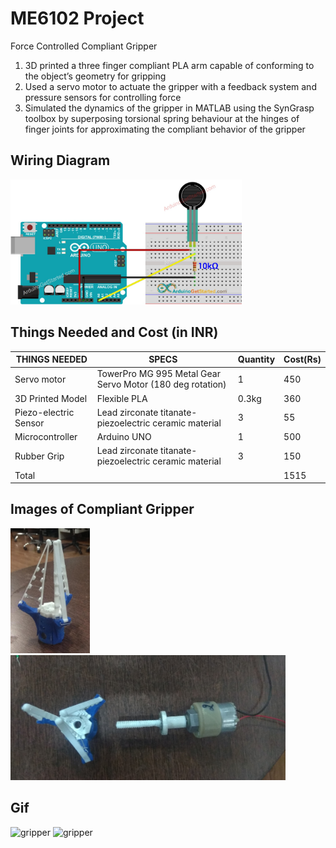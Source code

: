 # ME6102 Project
Force Controlled Compliant Gripper

1. 3D printed a three finger compliant PLA arm capable of conforming to the object’s geometry for gripping
2. Used a servo motor to actuate the gripper with a feedback system and pressure sensors for controlling force
3. Simulated the dynamics of the gripper in MATLAB using the SynGrasp toolbox by superposing torsional spring behaviour at the hinges of finger joints for approximating the compliant behavior of the gripper
## Wiring Diagram
<img src="media/arduino-force-sensor-wiring-diagram.jpg" alt="gripper" height="200"/>

## Things Needed and Cost (in INR)
| THINGS NEEDED         | SPECS                                                                                                                 | Quantity | Cost(Rs) |
| --------------------- | --------------------------------------------------------------------------------------------------------------------- | -------- | -------- |
| Servo motor           | TowerPro MG 995 Metal Gear Servo Motor (180 deg rotation)<br>                                                         | 1        | 450      |
| 3D Printed Model      | Flexible PLA                                                                                                          | 0.3kg    | 360      |
| Piezo-electric Sensor | Lead zirconate titanate-piezoelectric ceramic material | 3        | 55       |
| Microcontroller       | Arduino UNO                                                                                                           | 1        | 500      |
| Rubber Grip           | Lead zirconate titanate-piezoelectric ceramic material                                                                | 3        | 150      |
| Total           |                                                                 |        | 1515    |

## Images of Compliant Gripper
<p float="left">
  <img src="media/gripper.jpg" alt="gripper" height="200"/>
  <img src="media/gripper_1.jpg" alt="gripper" height="200"/>
</p>

## Gif
<p float="left">
  <img src="media/Compliant_Gripper.gif" alt="gripper" height="200"/>
  <img src="media/Force_Sensor.gif" alt="gripper" height="200"/>
</p>
